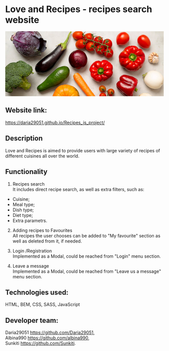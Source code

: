 # Love and Recipes - recipes search website <br/>
 <img src="assets/img/login-img.jpg" width=“100”/>
</div>

## Website link: <br/>
https://daria29051.github.io/Recipes_js_project/

## Description <br/>
Love and Recipes is aimed to provide users with large variety of recipes of different cuisines all over the world.

## Functionality <br/>
1. Recipes search <br/>
It includes direct recipe search, as well as extra filters, such as:
- Cuisine;
- Meal type;
- Dish type;
- Diet type;
- Extra parametrs.

2. Adding recipes to Favourites <br/>
All recipes the user chooses can be added to "My favourite" section as well as deleted from it, if needed.

3. Login /Registration <br/>
Implemented as a Modal, could be reached from "Login" menu section.

4. Leave a message <br/>
Implemented as a Modal, could be reached from "Leave us a message" menu section.

## Technologies used: <br/>
HTML, BEM, CSS, SASS, JavaScript <br/>

## Developer team: <br/>

Daria29051 https://github.com/Daria29051, <br/>
Albina990 https://github.com/albina990, <br/>
Sunkiti https://github.com/Sunkiti. <br/>

